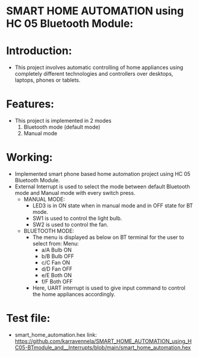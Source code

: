 # SMART HOME AUTOMATION using HC 05 Bluetooth Module:
# Introduction:
- This project involves automatic controlling of home appliances using completely different technologies and controllers over desktops, laptops, phones or tablets.
# Features:
- This project is implemented in 2 modes
  1. Bluetooth mode (default mode)
  2. Manual mode
# Working:
- Implemented smart phone based home automation project using HC 05 Bluetooth Module.
- External Interrupt is used to select the mode between default Bluetooth mode and Manual mode with every switch press.
  - MANUAL MODE:
    - LED3 is in ON state when in manual mode and in OFF state for BT mode.
    - SW1 is used to control the light bulb.
    - SW2 is used to control the fan.
  - BLUETOOTH MODE:
    - The menu is displayed as below on BT terminal for the user to select from:
      Menu\:
      - a/A Bulb ON
      - b/B Bulb OFF
      - c/C Fan ON
      - d/D Fan OFF
      - e/E Both ON
      - f/F Both OFF
    - Here, UART interrupt is used to give input command to control the home appliances accordingly.
# Test file:
- smart_home_automation.hex link:
  https://github.com/karravennela/SMART_HOME_AUTOMATION_using_HC05-BTmodule_and__Interrupts/blob/main/smart_home_automation.hex
